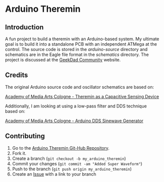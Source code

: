 Arduino Theremin
================

Introduction
------------

A fun project to build a theremin with an Arduino-based system. My ultimate goal is to build it into a standalone PCB with an independent ATMega at the control. The source code is stored in the _arduino-source_ directory and schematics are in the Eagle file format in the _schematics_ directory. The project is discussed at the [GeekDad Community](http://geekdad.hotwired.com/group/arduino-theremin) website.

Credits
-------

The original Arduino source code and oscillator schematics are based on:

[Academy of Media Arts Cologne - Theremin as a Capacitive Sensing Device](http://interface.khm.de/index.php/lab/experiments/theremin-as-a-capacitive-sensing-device/)

Additionally, I am looking at using a low-pass filter and DDS technique based on:

[Academy of Media Arts Cologne - Arduino DDS Sinewave Generator](http://interface.khm.de/index.php/lab/experiments/arduino-dds-sinewave-generator/)

Contributing
------------

1. Go to the [Arduino Theremin Git-Hub Repository](https://github.com/SpinStabilized/arduino-theremin).
2. Fork it.
3. Create a branch (`git checkout -b my_arduino_theremin`)
4. Commit your changes (`git commit -am "Added Super Waveform"`)
5. Push to the branch (`git push origin my_arduino_theremin`)
6. Create an [Issue](https://github.com/SpinStabilized/arduino-theremin/issues) with a link to your branch